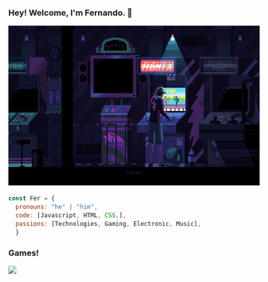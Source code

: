 ### Hey! Welcome, I'm Fernando. 👋

<!--![image](https://github.com/Faerk77/Faerk77/blob/main/vg.gif)-->
<p align="center"> 
<img src="https://github.com/Faerk77/Faerk77/blob/main/vg.gif" alt="playing with an arcade machine"  witdh="320" height="320" />
  </p>


```js
const Fer = {
  pronouns: "he" | "him",
  code: [Javascript, HTML, CSS,],
  passions: [Technologies, Gaming, Electronic, Music],
  } 
```

### Games!

[<img src="https://img.shields.io/badge/Steam-%23000000.svg?&style=for-the-badge&logo=steam&logoColor=white" />](https://steamcommunity.com/id/Faeerk/)
